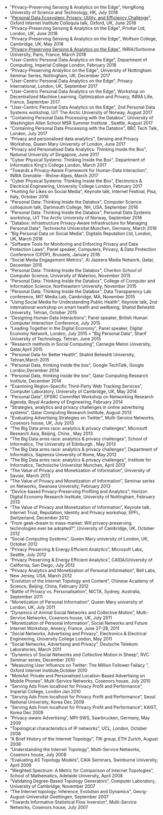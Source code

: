 * "Privacy-Preserving Sensing & Analytics on the Edge", HongKong University of Science and Technology, HK, July 2018
* "[Personal Data Ecosystem: Privacy, Utility, and Efficiency Challenge](https://haddadi.github.io/talks/Haddadi_OII2018.pdf)", Oxford Internet Institute Colloquia talk, Oxford, UK, June 2018
* "Privacy-Preserving Sensing & Analytics on the Edge", Privitar Ltd, London, UK, June 2018
* "Privacy-Preserving Sensing & Analytics on the Edge", Wolfson College, Cambridge, UK, May 2018
* ["Privacy-Preserving Sensing & Analytics on the Edge"](https://haddadi.github.io/talks/Haddadi_LINCS2018.pdf), INRIA/Sorbonne University, Paris, France, March 2018
* “User-Centric Personal Data Analytics on the Edge", Department of Computing, Imperial College London, February 2018
* “Privacy-Preserving Analytics on the Edge", University of Nottingham Seminar Series, Nottingham, UK, December 2017 
* “User-Centric Personal Data Analytics on the Edge", Privacy International, London, UK, September 2017 
* “User-Centric Personal Data Analytics on the Edge", Workshop on Decentralized Machine Learning, Optimization and Privacy, INRIA Lille, France, September 2017 
* “User-Centric Personal Data Analytics on the Edge", 2nd Personal Data Systems workshop, UiT The Arctic University of Norway, August 2017 
* “Containing Personal Data Processing with the Databox", University of Washington Allen School MSR Summer Institute , Seattle, August 2017
* “Containing Personal Data Processing with the Databox", BBC Tech Talk, London, July 2017
* “Privacy and personalised data analytics", Sensing and Privacy Workshop, Queen Mary University of London, June 2017
* “Privacy and Personalised Data Analytics: Thinking Inside the Box", National University of Singapore, June 2017
* “Cyber Physical Systems: Thinking Inside the Box", Department of Informatics King's College London, March 2017
* “Towards a Privacy-Aware Framework for Human-Data Interaction", INRIA Grenoble - Rhône-Alpes, March 2017
* “Cyber Physical Systems: Thinking Inside the Box", Electronics & Electrical Engineering, University College London, February 2017
* “Hunting for Likes on Social Media", Keynote talk, Internet Festival, Pisa, Italy, October 2016
* “Personal Data: Thinking Inside the Databox", Computer Science colloquium talk, Dartmouth College, NH, USA, September 2016
* “Personal Data: Thinking Inside the Databox", Personal Data Systems workshop, UiT The Arctic University of Norway, September 2016
* “Databox: Infrastructure Privacy-Aware Infrastructure for Managing Personal Data", Technische Universitat Munchen, Germany, March 2016
* “Big Personal Data on Social Media", Digitalis Reputation Ltd, London, UK, March 2016
* “Software Tools for Monitoring and Enforcing Privacy and Data Protection Laws", Panel speaker, Computers, Privacy, & Data Protection Conference (CPDP), Brussels, January 2016
* “Social Media Engagement Metrics", Al Jazeera Media Network, Qatar, December 2015
* “Personal Data: Thinking Inside the Databox", Cheriton School of Computer Science, University of Waterloo, November 2015
* “Personal Data: Thinking Inside the Databox", College of Computer and Information Science, Northeastern University, November 2015
* “Personal Data: Thinking Inside the Databox", Data Transparency Lab conference, MIT Media Lab, Cambridge, MA, November 2015
* “Using Social Media for Understanding Public Health", Keynote talk, 2nd international workshop on smart health and wellbeing, Shahid Beheshti University, Tehran, October 2015
* “Designing Human Data Interactions”, Panel speaker, British Human Computer Interaction Conference, July 2015
* “Leading Together in the Digital Economy", Panel speaker, Digital Economy Network, London, July 2015
• “Big Personal Data", Sharif University of Technology, Tehran, June 2015
* “Research methods in Social Computing”, Carnegie Melon University, Qatar,April 2015
* “Personal Data for Better Health”, Shahid Beheshti University, Tehran,March 2015
* “Personal Data, thinking inside the box", Google TechTalk, Google London,December 2014
* “Personal Data, thinking inside the box", Qatar Computing Research Institute, December 2014
* “Examining Region-Specific Third-Party Web Tracking Services”, Computer Laboratory, University of Cambridge, UK, May 2014
* “Personal Data”, EPSRC CommNet Workshop on Networking Research Agenda, Royal Academy of Engineering, February 2014
* “Strategies, analytics and privacy challenges in online advertising systems”, Qatar Computing Research Institute, August 2013
* “Evaluating Advertising Strategies on Twitter”, Multi-Service Networks, Cosenors house, UK, July 2013
* “The Big Data arms race: analytics & privacy challenges”, Microsoft Research Asia, Beijing, China , May 2013
* “The Big Data arms race: analytics & privacy challenges”, School of Informatics, The University of Edinburgh , May 2013
* “The Big Data arms race: analytics & privacy challenges”, Department of Informatics, Sapienza University of Rome, May 2013
* “The Big Data arms race: analytics & privacy challenges”, Institute for Informatics, Technische Universitat Munchen, April 2013
* “The Value of Privacy and Monetization of Information”, University of Savoie, March 2013
* “The Value of Privacy and Monetization of Information”, Seminar series on Networks, Swansea University, February 2013
* “Device-based Privacy-Preserving Profiling and Analytics”, Horizon Digital Economy Research Institute, University of Nottingham, February 2013
* “The Value of Privacy and Monetization of Information”, Keynote talk, Internet Trust, Reputation, Identity and Privacy workshop, EPFL, Switzerland, December 2012
* “From geek-dream to mass-market: Will privacy-preserving technologies ever be adopted?”, University of Cambridge, UK, October 2012
* “Social Computing Systems”, Queen Mary university of London, UK, October 2012
* “Privacy Preserving & Energy Efficient Analytics”, Microsoft Labs, Seattle, July 2012
* “Privacy Preserving & Energy Efficient Analytics”, CAIDA/University of California, San Diego, July 2012
* “Privacy Analytics and Monetization of Personal Information”, Bell Labs, New Jersey, USA, March 2012
* “Evolution of the Internet Topology and Content”, Chinese Academy of Science, Beijing, China, February 2012
* “Battle of Privacy vs. Personalisation”, NICTA, Sydney, Australia, September 2011
* “Monetization of Personal Information”, Queen Mary university of London, UK, July 2011
* “Dynamics of Animal Social Networks and Collective Motion”, Multi-Service Networks, Cosenors house, UK, July 2011
* “Monetization of Personal Information”, Social Networks and Future Internet Workshop, Annecy, France, June 27-28, 2011
* “Social Networks, Advertising and Privacy”, Electronics & Electrical Engineering, University College London, May 2011
* “Social Networks, Advertising and Privacy”, Deutsche Telekom Laboratories, March 2011
* “Dynamics of Social Networks and Collective Motion in Sheep”, RVC Seminar series, December 2010
* “Measuring User Influence on Twitter: The Million Follower Fallacy ”, Oxford Internet Institute,October 2010
* “MobiAd: Private and Personalised Location-Based Advertising on Mobile Phones”, Multi-Service Networks, Cosenors house, July 2010
* “Serving Ads From localhost for Privacy Profit and Performance”, Imperial College, London Jan 2010
* “Serving Ads From localhost for Privacy Profit and Performance”, Seoul National University, Korea Dec 2009
* “Serving Ads From localhost for Privacy Profit and Performance”, KAIST, Korea Dec 2009
* “Privacy-aware Advertising”, MPI-SWS, Saarbrucken, Germany, May 2009
* “Topological characteristics of IP networks”, UCL, London, October 2008
* “A Brief History of the Internet Topology”, TIK group, ETH Zurich, August 2008
* “Understanding the Internet Topology”, Multi-Service Networks, Cosenors house, July 2008
* “Evaluating AS Topology Models”, CAIA Seminars, Swinburne University, April 2008
* “Weighted Spectrum: A Metric for Comparison of Internet Topologies”, School of Mathematics, Adelaide University, April 2008
* “Validating Degree-Based Topology Generators”, Computer Laboratory, University of Cambridge, November 2007
* “The Internet topology: Inference, Evolution and Dynamics”, Georg-August-Universitat Goettingen, September 2007
* “Towards Informative Statistical Flow Inversion”, Multi-Service Networks, Cosenors house, July 2007
